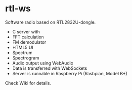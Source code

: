 rtl-ws
======

Software radio based on RTL2832U-dongle.
* C server with
 * FFT calculation
 * FM demodulator
* HTML5 UI
 * Spectrum
 * Spectrogram
 * Audio output using WebAudio
* Data is transferred with WebSockets
* Server is runnable in Raspberry Pi (Rasbpian, Model B+)

Check Wiki for details.
